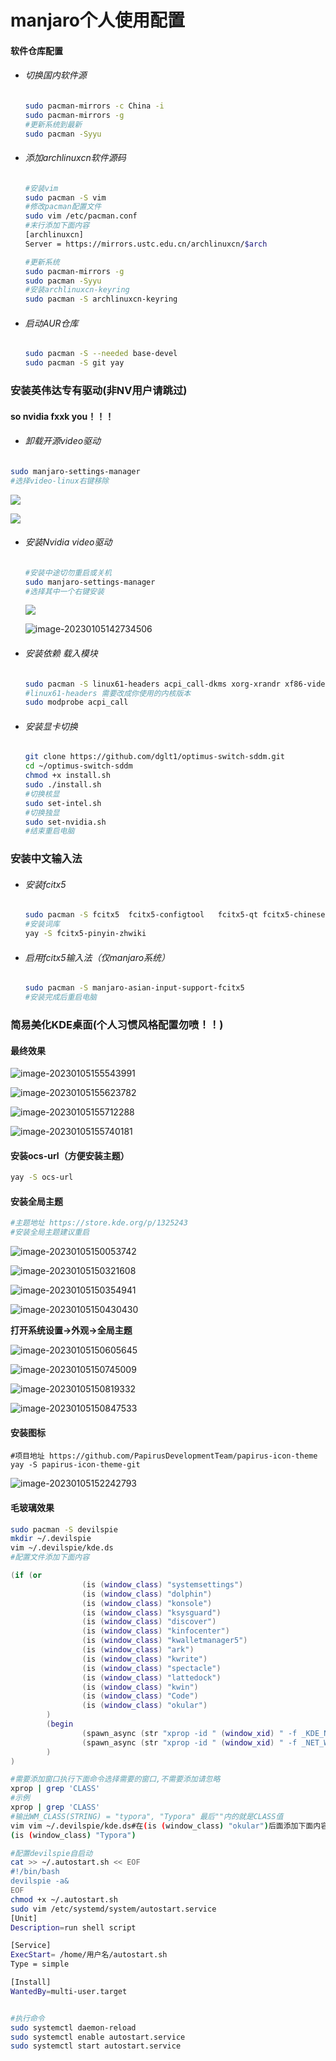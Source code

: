 # manjaro个人使用配置

#### 软件仓库配置

- ###### 切换国内软件源

  ```bash
  sudo pacman-mirrors -c China -i
  sudo pacman-mirrors -g
  #更新系统到最新
  sudo pacman -Syyu
  ```

  

- ###### 添加archlinuxcn软件源码

  ```bash
  #安装vim
  sudo pacman -S vim
  #修改pacman配置文件
  sudo vim /etc/pacman.conf 
  #末行添加下面内容
  [archlinuxcn]
  Server = https://mirrors.ustc.edu.cn/archlinuxcn/$arch
  
  #更新系统
  sudo pacman-mirrors -g
  sudo pacman -Syyu
  #安装archlinuxcn-keyring
  sudo pacman -S archlinuxcn-keyring
  ```

- ###### 启动AUR仓库

  ```bash
  sudo pacman -S --needed base-devel
  sudo pacman -S git yay
  ```

### 安装英伟达专有驱动(非NV用户请跳过)

#### so nvidia fxxk you！！！

- ###### 卸载开源video驱动

```bash
sudo manjaro-settings-manager
#选择video-linux右键移除
```

![](png/Screenshot_20230105_142810.png)

![](png/Screenshot_20230105_142351.png)



- ###### 安装Nvidia video驱动

  ```bash
  #安装中途切勿重启或关机
  sudo manjaro-settings-manager
  #选择其中一个右键安装
  ```

  ![](png/Screenshot_20230105_142810.png)

  ![image-20230105142734506](png/image-20230105142734506.png)

- ###### 安装依赖 载入模块

  ```bash
  sudo pacman -S linux61-headers acpi_call-dkms xorg-xrandr xf86-video-intel
  #linux61-headers 需要改成你使用的内核版本
  sudo modprobe acpi_call
  ```

- ###### 安装显卡切换

  ```bash
  git clone https://github.com/dglt1/optimus-switch-sddm.git
  cd ~/optimus-switch-sddm
  chmod +x install.sh
  sudo ./install.sh
  #切换核显
  sudo set-intel.sh 
  #切换独显
  sudo set-nvidia.sh
  #结束重启电脑
  ```

### 安装中文输入法

- ###### 安装fcitx5

  ```bash
  sudo pacman -S fcitx5  fcitx5-configtool   fcitx5-qt fcitx5-chinese-addons
  #安装词库
  yay -S fcitx5-pinyin-zhwiki
  ```

- ###### 启用fcitx5输入法（仅manjaro系统）

  ```bash
  sudo pacman -S manjaro-asian-input-support-fcitx5
  #安装完成后重启电脑
  ```

### 简易美化KDE桌面(个人习惯风格配置勿喷！！)

#### 最终效果

![image-20230105155543991](png/image-20230105155543991.png)

![image-20230105155623782](png/image-20230105155623782.png)

![image-20230105155712288](png/image-20230105155712288.png)

![image-20230105155740181](png/image-20230105155740181.png)

#### 安装ocs-url（方便安装主题）

```bash
yay -S ocs-url
```

#### 安装全局主题

```bash
#主题地址 https://store.kde.org/p/1325243
#安装全局主题建议重启
```

![image-20230105150053742](png/image-20230105150053742.png)

![image-20230105150321608](png/image-20230105150321608.png)

![image-20230105150354941](png/image-20230105150354941.png)

![image-20230105150430430](png/image-20230105150430430.png)

**打开系统设置->外观->全局主题**

![image-20230105150605645](png/image-20230105150605645.png)

![image-20230105150745009](/png/image-20230105150745009.png)

![image-20230105150819332](/home/axooly/.config/Typora/typora-user-images/image-20230105150819332.png)

![image-20230105150847533](png/image-20230105150847533.png)

#### 安装图标

```
#项目地址 https://github.com/PapirusDevelopmentTeam/papirus-icon-theme
yay -S papirus-icon-theme-git 
```

![image-20230105152242793](png/image-20230105152242793.png)

#### 毛玻璃效果

```bash
sudo pacman -S devilspie 
mkdir ~/.devilspie
vim ~/.devilspie/kde.ds
#配置文件添加下面内容
```

```lua
(if (or
                (is (window_class) "systemsettings")
                (is (window_class) "dolphin")
                (is (window_class) "konsole")
                (is (window_class) "ksysguard")
                (is (window_class) "discover")
                (is (window_class) "kinfocenter")
                (is (window_class) "kwalletmanager5")
                (is (window_class) "ark")
                (is (window_class) "kwrite")
                (is (window_class) "spectacle")
                (is (window_class) "lattedock")
                (is (window_class) "kwin")
                (is (window_class) "Code")
                (is (window_class) "okular")
        )
        (begin
                (spawn_async (str "xprop -id " (window_xid) " -f _KDE_NET_WM_BLUR_BEHIND_REGION 32c -set _KDE_NET_WM_BLUR_BEHIND_REGION 0 "))
                (spawn_async (str "xprop -id " (window_xid) " -f _NET_WM_WINDOW_OPACITY 32c -set _NET_WM_WINDOW_OPACITY 0xdfffffff"))
        )
)
```

```bash
#需要添加窗口执行下面命令选择需要的窗口,不需要添加请忽略
xprop | grep 'CLASS'
#示例
xprop | grep 'CLASS'
#输出WM_CLASS(STRING) = "typora", "Typora" 最后""内的就是CLASS值
vim vim ~/.devilspie/kde.ds#在(is (window_class) "okular")后面添加下面内容CLASS值自己修改
(is (window_class) "Typora")
```

```bash
#配置devilspie自启动
cat >> ~/.autostart.sh << EOF
#!/bin/bash
devilspie -a&
EOF
chmod +x ~/.autostart.sh
sudo vim /etc/systemd/system/autostart.service 
[Unit]
Description=run shell script

[Service]
ExecStart= /home/用户名/autostart.sh
Type = simple

[Install]
WantedBy=multi-user.target


#执行命令
sudo systemctl daemon-reload
sudo systemctl enable autostart.service 
sudo systemctl start autostart.service 
```

